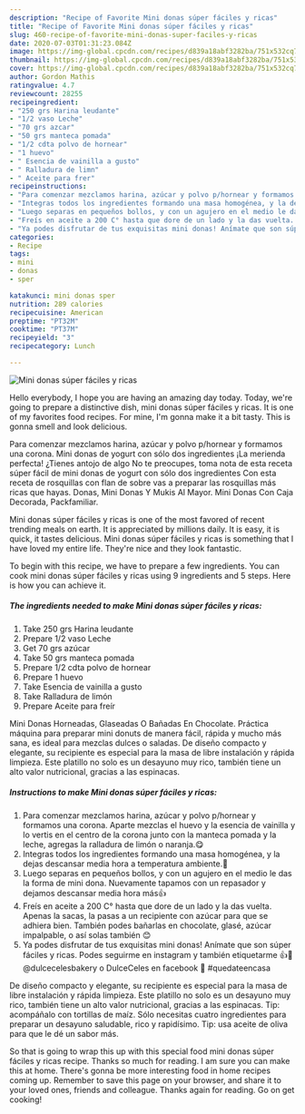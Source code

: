 ```yaml
---
description: "Recipe of Favorite Mini donas súper fáciles y ricas"
title: "Recipe of Favorite Mini donas súper fáciles y ricas"
slug: 460-recipe-of-favorite-mini-donas-super-faciles-y-ricas
date: 2020-07-03T01:31:23.084Z
image: https://img-global.cpcdn.com/recipes/d839a18abf3282ba/751x532cq70/mini-donas-super-faciles-y-ricas-foto-principal.jpg
thumbnail: https://img-global.cpcdn.com/recipes/d839a18abf3282ba/751x532cq70/mini-donas-super-faciles-y-ricas-foto-principal.jpg
cover: https://img-global.cpcdn.com/recipes/d839a18abf3282ba/751x532cq70/mini-donas-super-faciles-y-ricas-foto-principal.jpg
author: Gordon Mathis
ratingvalue: 4.7
reviewcount: 28255
recipeingredient:
- "250 grs Harina leudante"
- "1/2 vaso Leche"
- "70 grs azcar"
- "50 grs manteca pomada"
- "1/2 cdta polvo de hornear"
- "1 huevo"
- " Esencia de vainilla a gusto"
- " Ralladura de limn"
- " Aceite para frer"
recipeinstructions:
- "Para comenzar mezclamos harina, azúcar y polvo p/hornear y formamos una corona. Aparte mezclas el huevo y la esencia de vainilla y lo vertis en el centro de la corona junto con la manteca pomada y la leche, agregas la ralladura de limón o naranja.😋"
- "Integras todos los ingredientes formando una masa homogénea, y la dejas descansar media hora a temperatura ambiente.🥰"
- "Luego separas en pequeños bollos, y con un agujero en el medio le das la forma de mini dona. Nuevamente tapamos con un repasador y dejamos descansar media hora más👍"
- "Freís en aceite a 200 C° hasta que dore de un lado y la das vuelta. Apenas la sacas, la pasas a un recipiente con azúcar para que se adhiera bien. También podes bañarlas en chocolate, glasé, azúcar impalpable, o así solas también 😊"
- "Ya podes disfrutar de tus exquisitas mini donas! Anímate que son súper fáciles y ricas. Podes seguirme en instagram y también etiquetarme 👍🥰 @dulcecelesbakery o DulceCeles en facebook 🥳 #quedateencasa"
categories:
- Recipe
tags:
- mini
- donas
- sper

katakunci: mini donas sper 
nutrition: 289 calories
recipecuisine: American
preptime: "PT32M"
cooktime: "PT37M"
recipeyield: "3"
recipecategory: Lunch

---
```



![Mini donas súper fáciles y ricas](https://img-global.cpcdn.com/recipes/d839a18abf3282ba/751x532cq70/mini-donas-super-faciles-y-ricas-foto-principal.jpg)

Hello everybody, I hope you are having an amazing day today. Today, we're going to prepare a distinctive dish, mini donas súper fáciles y ricas. It is one of my favorites food recipes. For mine, I'm gonna make it a bit tasty. This is gonna smell and look delicious.

Para comenzar mezclamos harina, azúcar y polvo p/hornear y formamos una corona. Mini donas de yogurt con sólo dos ingredientes ¡La merienda perfecta! ¿Tienes antojo de algo No te preocupes, toma nota de esta receta súper fácil de mini donas de yogurt con sólo dos ingredientes Con esta receta de rosquillas con flan de sobre vas a preparar las rosquillas más ricas que hayas. Donas, Mini Donas Y Mukis Al Mayor. Mini Donas Con Caja Decorada, Packfamiliar.

Mini donas súper fáciles y ricas is one of the most favored of recent trending meals on earth. It is appreciated by millions daily. It is easy, it is quick, it tastes delicious. Mini donas súper fáciles y ricas is something that I have loved my entire life. They're nice and they look fantastic.


To begin with this recipe, we have to prepare a few ingredients. You can cook mini donas súper fáciles y ricas using 9 ingredients and 5 steps. Here is how you can achieve it.

<!--inarticleads1-->

##### The ingredients needed to make Mini donas súper fáciles y ricas:

1. Take 250 grs Harina leudante
1. Prepare 1/2 vaso Leche
1. Get 70 grs azúcar
1. Take 50 grs manteca pomada
1. Prepare 1/2 cdta polvo de hornear
1. Prepare 1 huevo
1. Take  Esencia de vainilla a gusto
1. Take  Ralladura de limón
1. Prepare  Aceite para freír


Mini Donas Horneadas, Glaseadas O Bañadas En Chocolate. Práctica máquina para preparar mini donuts de manera fácil, rápida y mucho más sana, es ideal para mezclas dulces o saladas. De diseño compacto y elegante, su recipiente es especial para la masa de libre instalación y rápida limpieza. Este platillo no solo es un desayuno muy rico, también tiene un alto valor nutricional, gracias a las espinacas. 

<!--inarticleads2-->

##### Instructions to make Mini donas súper fáciles y ricas:

1. Para comenzar mezclamos harina, azúcar y polvo p/hornear y formamos una corona. Aparte mezclas el huevo y la esencia de vainilla y lo vertis en el centro de la corona junto con la manteca pomada y la leche, agregas la ralladura de limón o naranja.😋
1. Integras todos los ingredientes formando una masa homogénea, y la dejas descansar media hora a temperatura ambiente.🥰
1. Luego separas en pequeños bollos, y con un agujero en el medio le das la forma de mini dona. Nuevamente tapamos con un repasador y dejamos descansar media hora más👍
1. Freís en aceite a 200 C° hasta que dore de un lado y la das vuelta. Apenas la sacas, la pasas a un recipiente con azúcar para que se adhiera bien. También podes bañarlas en chocolate, glasé, azúcar impalpable, o así solas también 😊
1. Ya podes disfrutar de tus exquisitas mini donas! Anímate que son súper fáciles y ricas. Podes seguirme en instagram y también etiquetarme 👍🥰 @dulcecelesbakery o DulceCeles en facebook 🥳 #quedateencasa


De diseño compacto y elegante, su recipiente es especial para la masa de libre instalación y rápida limpieza. Este platillo no solo es un desayuno muy rico, también tiene un alto valor nutricional, gracias a las espinacas. Tip: acompáñalo con tortillas de maíz. Sólo necesitas cuatro ingredientes para preparar un desayuno saludable, rico y rapidísimo. Tip: usa aceite de oliva para que le dé un sabor más. 

So that is going to wrap this up with this special food mini donas súper fáciles y ricas recipe. Thanks so much for reading. I am sure you can make this at home. There's gonna be more interesting food in home recipes coming up. Remember to save this page on your browser, and share it to your loved ones, friends and colleague. Thanks again for reading. Go on get cooking!
